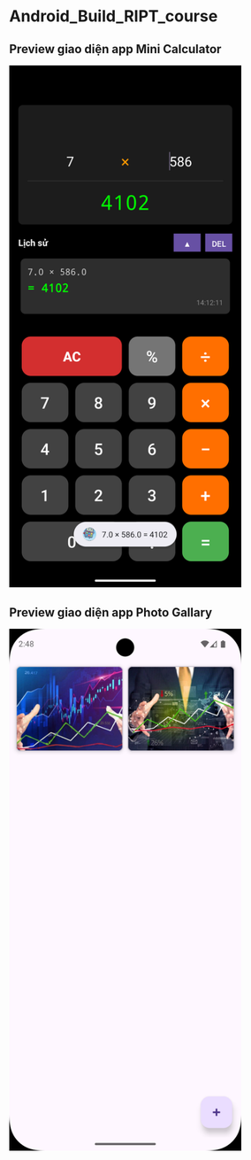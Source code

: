 # Android_Build_RIPT_course

## Preview giao diện app Mini Calculator
<img src="mini_calculator/image.png" alt="Mini Calculator UI" width="420">

## Preview giao diện app Photo Gallary
<img src="photogallary/image.png" alt="Photo Gallary UI" width="420">